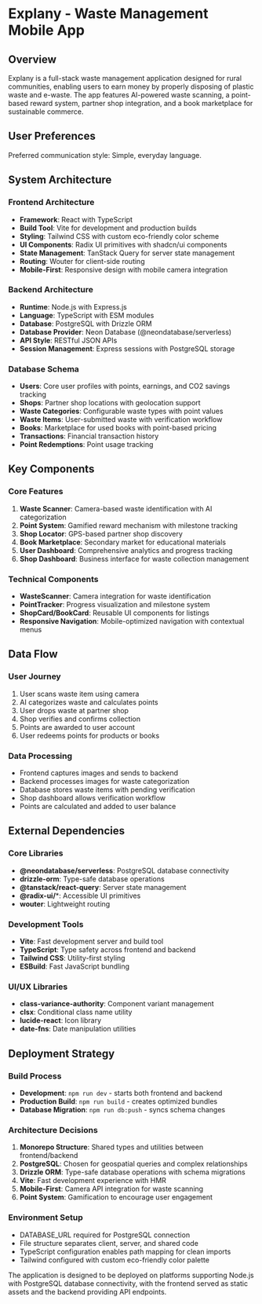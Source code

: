 # Explany - Waste Management Mobile App

## Overview

Explany is a full-stack waste management application designed for rural communities, enabling users to earn money by properly disposing of plastic waste and e-waste. The app features AI-powered waste scanning, a point-based reward system, partner shop integration, and a book marketplace for sustainable commerce.

## User Preferences

Preferred communication style: Simple, everyday language.

## System Architecture

### Frontend Architecture
- **Framework**: React with TypeScript
- **Build Tool**: Vite for development and production builds
- **Styling**: Tailwind CSS with custom eco-friendly color scheme
- **UI Components**: Radix UI primitives with shadcn/ui components
- **State Management**: TanStack Query for server state management
- **Routing**: Wouter for client-side routing
- **Mobile-First**: Responsive design with mobile camera integration

### Backend Architecture
- **Runtime**: Node.js with Express.js
- **Language**: TypeScript with ESM modules
- **Database**: PostgreSQL with Drizzle ORM
- **Database Provider**: Neon Database (@neondatabase/serverless)
- **API Style**: RESTful JSON APIs
- **Session Management**: Express sessions with PostgreSQL storage

### Database Schema
- **Users**: Core user profiles with points, earnings, and CO2 savings tracking
- **Shops**: Partner shop locations with geolocation support
- **Waste Categories**: Configurable waste types with point values
- **Waste Items**: User-submitted waste with verification workflow
- **Books**: Marketplace for used books with point-based pricing
- **Transactions**: Financial transaction history
- **Point Redemptions**: Point usage tracking

## Key Components

### Core Features
1. **Waste Scanner**: Camera-based waste identification with AI categorization
2. **Point System**: Gamified reward mechanism with milestone tracking
3. **Shop Locator**: GPS-based partner shop discovery
4. **Book Marketplace**: Secondary market for educational materials
5. **User Dashboard**: Comprehensive analytics and progress tracking
6. **Shop Dashboard**: Business interface for waste collection management

### Technical Components
- **WasteScanner**: Camera integration for waste identification
- **PointTracker**: Progress visualization and milestone system
- **ShopCard/BookCard**: Reusable UI components for listings
- **Responsive Navigation**: Mobile-optimized navigation with contextual menus

## Data Flow

### User Journey
1. User scans waste item using camera
2. AI categorizes waste and calculates points
3. User drops waste at partner shop
4. Shop verifies and confirms collection
5. Points are awarded to user account
6. User redeems points for products or books

### Data Processing
- Frontend captures images and sends to backend
- Backend processes images for waste categorization
- Database stores waste items with pending verification
- Shop dashboard allows verification workflow
- Points are calculated and added to user balance

## External Dependencies

### Core Libraries
- **@neondatabase/serverless**: PostgreSQL database connectivity
- **drizzle-orm**: Type-safe database operations
- **@tanstack/react-query**: Server state management
- **@radix-ui/***: Accessible UI primitives
- **wouter**: Lightweight routing

### Development Tools
- **Vite**: Fast development server and build tool
- **TypeScript**: Type safety across frontend and backend
- **Tailwind CSS**: Utility-first styling
- **ESBuild**: Fast JavaScript bundling

### UI/UX Libraries
- **class-variance-authority**: Component variant management
- **clsx**: Conditional class name utility
- **lucide-react**: Icon library
- **date-fns**: Date manipulation utilities

## Deployment Strategy

### Build Process
- **Development**: `npm run dev` - starts both frontend and backend
- **Production Build**: `npm run build` - creates optimized bundles
- **Database Migration**: `npm run db:push` - syncs schema changes

### Architecture Decisions
1. **Monorepo Structure**: Shared types and utilities between frontend/backend
2. **PostgreSQL**: Chosen for geospatial queries and complex relationships
3. **Drizzle ORM**: Type-safe database operations with schema migrations
4. **Vite**: Fast development experience with HMR
5. **Mobile-First**: Camera API integration for waste scanning
6. **Point System**: Gamification to encourage user engagement

### Environment Setup
- DATABASE_URL required for PostgreSQL connection
- File structure separates client, server, and shared code
- TypeScript configuration enables path mapping for clean imports
- Tailwind configured with custom eco-friendly color palette

The application is designed to be deployed on platforms supporting Node.js with PostgreSQL database connectivity, with the frontend served as static assets and the backend providing API endpoints.